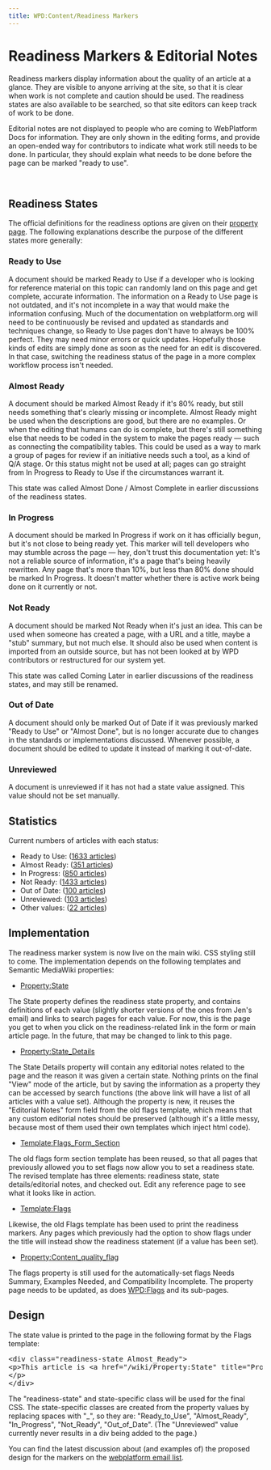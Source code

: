 ```yaml
---
title: WPD:Content/Readiness Markers
---
```

<h1><span class="mw-headline" id="Readiness_Markers_.26_Editorial_Notes">Readiness Markers &amp; Editorial Notes</span></h1>
<p>Readiness markers display information about the quality of an article at a glance.  They are visible to anyone arriving at the site, so that it is clear when work is not complete and caution should be used.  The readiness states are also available to be searched, so that site editors can keep track of work to be done.
</p><p>Editorial notes are not displayed to people who are coming to WebPlatform Docs for information.  They are only shown in the editing forms, and provide an open-ended way for contributors to indicate what work still needs to be done.  In particular, they should explain what needs to be done before the page can be marked "ready to use".
</p><p><br />
</p>
<h2><span class="mw-headline" id="Readiness_States">Readiness States</span></h2>
<p>The official definitions for the readiness options are given on their <a href="/wiki/Property:State" title="Property:State"> property page</a>.  The following explanations describe the purpose of the different states more generally:
</p>
<h3><span class="mw-headline" id="Ready_to_Use">Ready to Use</span></h3>
<p>A document should be marked Ready to Use if a developer who is looking for reference material on this topic can randomly land on this page and get complete, accurate information. The information on a Ready to Use page is not outdated, and it's not incomplete in a way that would make the information confusing. Much of the documentation on webplatform.org will need to be continuously be revised and updated as standards and techniques change, so Ready to Use pages don't have to always be 100% perfect. They may need minor errors or quick updates.  Hopefully those kinds of edits are simply done as soon as the need for an edit is discovered. In that case, switching the readiness status of the page in a more complex workflow process isn't needed.
</p>
<h3><span class="mw-headline" id="Almost_Ready">Almost Ready</span></h3>
<p>A document should be marked Almost Ready if it's 80% ready, but still needs something that's clearly missing or incomplete.  Almost Ready might be used when the descriptions are good, but there are no examples. Or when the editing that humans can do is complete, but there's still something else that needs to be coded in the system to make the pages ready — such as connecting the compatibility tables. This could be used as a way to mark a group of pages for review if an initiative needs such a tool, as a kind of Q/A stage. Or this status might not be used at all; pages can go straight from In Progress to Ready to Use if the circumstances warrant it.
</p><p>This state was called Almost Done / Almost Complete in earlier discussions of the readiness states.
</p>
<h3><span class="mw-headline" id="In_Progress">In Progress</span></h3>
<p>A document should be marked In Progress if work on it has officially begun, but it's not close to being ready yet. This marker will tell developers who may stumble across the page — hey, don't trust this documentation yet: It's not a reliable source of information, it's a page that's being heavily rewritten. Any page that's more than 10%, but less than 80% done should be marked In Progress. It doesn't matter whether there is active work being done on it currently or not. 
</p>
<h3><span class="mw-headline" id="Not_Ready">Not Ready</span></h3>
<p>A document should be marked Not Ready when it's just an idea. This can be used when someone has created a page, with a URL and a title, maybe a "stub" summary, but not much else. It should also be used when content is imported from an outside source, but has not been looked at by WPD contributors or restructured for our system yet.
</p><p>This state was called Coming Later in earlier discussions of the readiness states, and may still be renamed.
</p>
<h3><span class="mw-headline" id="Out_of_Date">Out of Date</span></h3>
<p>A document should only be marked Out of Date if it was previously marked "Ready to Use" or "Almost Done", but is no longer accurate due to changes in the standards or implementations discussed.  Whenever possible, a document should be edited to update it instead of marking it out-of-date.
</p>
<h3><span class="mw-headline" id="Unreviewed">Unreviewed</span></h3>
<p>A document is unreviewed if it has not had a state value assigned.  This value should not be set manually.
</p>
<h2><span class="mw-headline" id="Statistics">Statistics</span></h2>
<p>Current numbers of articles with each status:
</p>
<ul><li>Ready to Use: (<a rel="nofollow" class="external text" href="//docs.webplatform.org/w/index.php?title=Special:SearchByProperty&amp;property=State&amp;value=Ready+to+Use">1633 articles</a>)</li>
<li>Almost Ready: (<a rel="nofollow" class="external text" href="//docs.webplatform.org/w/index.php?title=Special:SearchByProperty&amp;property=State&amp;value=Almost+Ready">351 articles</a>)</li>
<li>In Progress: (<a rel="nofollow" class="external text" href="//docs.webplatform.org/w/index.php?title=Special:SearchByProperty&amp;property=State&amp;value=In+Progress">850 articles</a>)</li>
<li>Not Ready: (<a rel="nofollow" class="external text" href="//docs.webplatform.org/w/index.php?title=Special:SearchByProperty&amp;property=State&amp;value=Not+Ready">1433 articles</a>)</li>
<li>Out of Date: (<a rel="nofollow" class="external text" href="//docs.webplatform.org/w/index.php?title=Special:SearchByProperty&amp;property=State&amp;value=Out+of+Date">100 articles</a>)</li>
<li>Unreviewed: (<a rel="nofollow" class="external text" href="//docs.webplatform.org/w/index.php?title=Special:SearchByProperty&amp;property=State&amp;value=Unreviewed">103 articles</a>)</li>
<li>Other values: (<a rel="nofollow" class="external text" href="//docs.webplatform.org/w/index.php?title=Special:SearchByProperty&amp;property=Has+improper+value+for&amp;value=State">22 articles</a>)</li></ul>
<h2><span class="mw-headline" id="Implementation">Implementation</span></h2>
<p>The readiness marker system is now live on the main wiki.  CSS styling still to come.  The implementation depends on the following templates and Semantic MediaWiki properties:
</p>
<ul><li> <a href="/wiki/Property:State" title="Property:State">Property:State</a><br /></li></ul>
<p>The State property defines the readiness state property, and contains definitions of each value (slightly shorter versions of the ones from Jen's email) and links to search pages for each value.  For now, this is the page you get to when you click on the readiness-related link in the form or main article page.    In the future, that may be changed to link to this page.
</p>
<ul><li> <a href="/wiki/Property:State_Details" title="Property:State Details">Property:State_Details</a><br /></li></ul>
<p>The State Details property will contain any editorial notes related to the page and the reason it was given a certain state.  Nothing prints on the final "View" mode of the article, but by saving the information as a property they can be accessed by search functions (the above link will have a list of all articles with a value set).  Although the property is new, it reuses the "Editorial Notes" form field from the old flags template, which means that any custom editorial notes should be preserved (although it's a little messy, because most of them used their own templates which inject html code).
</p>
<ul><li> <a href="/wiki/Template:Flags_Form_Section" title="Template:Flags Form Section">Template:Flags_Form_Section</a><br /></li></ul>
<p>The old flags form section template has been reused, so that all pages that previously allowed you to set flags now allow you to set a readiness state.  The revised template has three elements: readiness state, state details/editorial notes, and checked out.  Edit any reference page to see what it looks like in action.
</p>
<ul><li>  <a href="/wiki/Template:Flags" title="Template:Flags">Template:Flags</a><br /></li></ul>
<p>Likewise, the old Flags template has been used to print the readiness markers.  Any pages which previously had the option to show flags under the title will instead show the readiness statement (if a value has been set).
</p>
<ul><li> <a href="/wiki/Property:Content_quality_flag" title="Property:Content quality flag">Property:Content_quality_flag</a><br /></li></ul>
<p>The flags property is still used for the automatically-set flags Needs Summary, Examples Needed, and Compatibility Incomplete.  The property page needs to be updated, as does <a href="/wiki/WPD:Flags" title="WPD:Flags">WPD:Flags</a> and its sub-pages.
</p>
<h2><span class="mw-headline" id="Design">Design</span></h2>
<p>The state value is printed to the page in the following format by the Flags template:
</p>
<div dir="ltr" class="mw-geshi mw-code mw-content-ltr"><div class="html5 source-html5"><pre class="de1"><span class="sc2">&lt;<span class="kw2">div</span> <span class="kw3">class</span><span class="sy0">=</span><span class="st0">&quot;readiness-state Almost_Ready&quot;</span>&gt;</span> 
<span class="sc2">&lt;<span class="kw2">p</span>&gt;</span>This article is <span class="sc2">&lt;<span class="kw2">a</span> <span class="kw3">href</span><span class="sy0">=</span><span class="st0">&quot;/wiki/Property:State&quot;</span> <span class="kw3">title</span><span class="sy0">=</span><span class="st0">&quot;Property:State&quot;</span>&gt;</span>Almost Ready.<span class="sc2">&lt;<span class="sy0">/</span><span class="kw2">a</span>&gt;</span>
<span class="sc2">&lt;<span class="sy0">/</span><span class="kw2">p</span>&gt;</span>
<span class="sc2">&lt;<span class="sy0">/</span><span class="kw2">div</span>&gt;</span></pre></div></div>
<p>The "readiness-state" and state-specific class will be used for the final CSS.  The state-specific classes are created from the property values by replacing spaces with "_", so they are: "Ready_to_Use", "Almost_Ready", "In_Progress", "Not_Ready", "Out_of_Date".  (The "Unreviewed" value currently never results in a div being added to the page.)
</p><p>You can find the latest discussion about (and examples of) the proposed design for the markers on the <a rel="nofollow" class="external text" href="http://lists.w3.org/Archives/Public/public-webplatform/">webplatform email list</a>.
</p>
<!-- 
NewPP limit report
CPU time usage: 0.076 seconds
Real time usage: 0.083 seconds
Preprocessor visited node count: 108/1000000
Preprocessor generated node count: 404/1000000
Post‐expand include size: 805/2097152 bytes
Template argument size: 0/2097152 bytes
Highest expansion depth: 3/40
Expensive parser function count: 0/100
-->

<!-- 
Transclusion expansion time report (%,ms,calls,template)
100.00%    0.000      1 - -total
-->

<!-- Saved in parser cache with key wpwiki:pcache:idhash:22193-0!*!0!!*!*!*!esi=1 and timestamp 20150731163641 and revision id 58141
 -->
